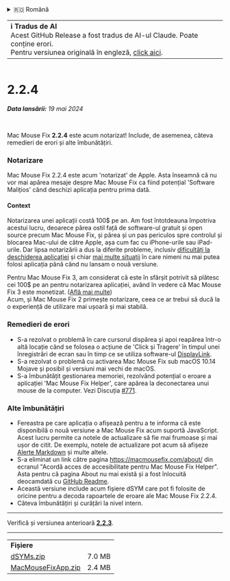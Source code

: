 <details>
<summary>🇷🇴 Română</summary>

[🇬🇧 English (GitHub Release)](https://github.com/noah-nuebling/mac-mouse-fix/releases/tag/2.2.4)\
[🇦🇩 Català](https://redirect.macmousefix.com/?target=mmf-release&tag=2.2.4&locale=ca)\
[🇩🇪 Deutsch](https://redirect.macmousefix.com/?target=mmf-release&tag=2.2.4&locale=de)\
[🇪🇸 Español](https://redirect.macmousefix.com/?target=mmf-release&tag=2.2.4&locale=es)\
[🇫🇷 Français](https://redirect.macmousefix.com/?target=mmf-release&tag=2.2.4&locale=fr)\
[🇮🇩 Indonesia](https://redirect.macmousefix.com/?target=mmf-release&tag=2.2.4&locale=id)\
[🇮🇹 Italiano](https://redirect.macmousefix.com/?target=mmf-release&tag=2.2.4&locale=it)\
[🇭🇺 Magyar](https://redirect.macmousefix.com/?target=mmf-release&tag=2.2.4&locale=hu)\
[🇳🇱 Nederlands](https://redirect.macmousefix.com/?target=mmf-release&tag=2.2.4&locale=nl)\
[🇵🇱 Polski](https://redirect.macmousefix.com/?target=mmf-release&tag=2.2.4&locale=pl)\
[🇧🇷 Português (Brasil)](https://redirect.macmousefix.com/?target=mmf-release&tag=2.2.4&locale=pt-BR)\
[🇵🇹 Português (Portugal)](https://redirect.macmousefix.com/?target=mmf-release&tag=2.2.4&locale=pt-PT)\
**🇷🇴 Română**\
[🇸🇪 Svenska](https://redirect.macmousefix.com/?target=mmf-release&tag=2.2.4&locale=sv)\
[🇻🇳 Tiếng Việt](https://redirect.macmousefix.com/?target=mmf-release&tag=2.2.4&locale=vi)\
[🇹🇷 Türkçe](https://redirect.macmousefix.com/?target=mmf-release&tag=2.2.4&locale=tr)\
[🇨🇿 Čeština](https://redirect.macmousefix.com/?target=mmf-release&tag=2.2.4&locale=cs)\
[🇬🇷 Ελληνικά](https://redirect.macmousefix.com/?target=mmf-release&tag=2.2.4&locale=el)\
[🇷🇺 Русский](https://redirect.macmousefix.com/?target=mmf-release&tag=2.2.4&locale=ru)\
[🇺🇦 Українська](https://redirect.macmousefix.com/?target=mmf-release&tag=2.2.4&locale=uk)\
[🇮🇱 עברית](https://redirect.macmousefix.com/?target=mmf-release&tag=2.2.4&locale=he)\
[🇸🇦 العربية](https://redirect.macmousefix.com/?target=mmf-release&tag=2.2.4&locale=ar)\
[🇮🇳 हिन्दी](https://redirect.macmousefix.com/?target=mmf-release&tag=2.2.4&locale=hi)\
[🇹🇭 ไทย](https://redirect.macmousefix.com/?target=mmf-release&tag=2.2.4&locale=th)\
[🇨🇳 中文 (简体)](https://redirect.macmousefix.com/?target=mmf-release&tag=2.2.4&locale=zh-Hans)\
[🇨🇳 中文 (繁體)](https://redirect.macmousefix.com/?target=mmf-release&tag=2.2.4&locale=zh-Hant)\
[🇭🇰 中文（香港)](https://redirect.macmousefix.com/?target=mmf-release&tag=2.2.4&locale=zh-HK)\
[🇯🇵 日本語](https://redirect.macmousefix.com/?target=mmf-release&tag=2.2.4&locale=ja)\
[🇰🇷 한국어](https://redirect.macmousefix.com/?target=mmf-release&tag=2.2.4&locale=ko)\
[Help translate Mac Mouse Fix to different languages!](https://github.com/noah-nuebling/mac-mouse-fix/discussions/731)
</details>
<table align=><td>
<b>ℹ️ Tradus de AI</b><br>
Acest GitHub Release a fost tradus de AI-ul Claude. Poate conține erori.<br>
Pentru versiunea originală în engleză, <a href="https://github.com/noah-nuebling/mac-mouse-fix/releases/tag/2.2.4">click aici</a>.
</td></table>

<table></table>

# 2.2.4
***Data lansării:** 19 mai 2024*

<br>

Mac Mouse Fix **2.2.4** este acum notarizat! Include, de asemenea, câteva remedieri de erori și alte îmbunătățiri.

### **Notarizare**

Mac Mouse Fix 2.2.4 este acum 'notarizat' de Apple. Asta înseamnă că nu vor mai apărea mesaje despre Mac Mouse Fix ca fiind potențial 'Software Malițios' când deschizi aplicația pentru prima dată.

#### Context

Notarizarea unei aplicații costă 100$ pe an. Am fost întotdeauna împotriva acestui lucru, deoarece părea ostil față de software-ul gratuit și open source precum Mac Mouse Fix, și părea și un pas periculos spre controlul și blocarea Mac-ului de către Apple, așa cum fac cu iPhone-urile sau iPad-urile. Dar lipsa notarizării a dus la diferite probleme, inclusiv [dificultăți la deschiderea aplicației](https://github.com/noah-nuebling/mac-mouse-fix/discussions/114) și chiar [mai multe situații](https://github.com/noah-nuebling/mac-mouse-fix/issues/95) în care nimeni nu mai putea folosi aplicația până când nu lansam o nouă versiune.

Pentru Mac Mouse Fix 3, am considerat că este în sfârșit potrivit să plătesc cei 100$ pe an pentru notarizarea aplicației, având în vedere că Mac Mouse Fix 3 este monetizat. ([Află mai multe](https://redirect.macmousefix.com/?target=mmf-release&tag=3.0.0&locale=ro)) \
Acum, și Mac Mouse Fix 2 primește notarizare, ceea ce ar trebui să ducă la o experiență de utilizare mai ușoară și mai stabilă.

### **Remedieri de erori**

- S-a rezolvat o problemă în care cursorul dispărea și apoi reapărea într-o altă locație când se folosea o acțiune de 'Click și Tragere' în timpul unei înregistrări de ecran sau în timp ce se utiliza software-ul [DisplayLink](https://www.synaptics.com/products/displaylink-graphics).
- S-a rezolvat o problemă cu activarea Mac Mouse Fix sub macOS 10.14 Mojave și posibil și versiuni mai vechi de macOS.
- S-a îmbunătățit gestionarea memoriei, rezolvând potențial o eroare a aplicației 'Mac Mouse Fix Helper', care apărea la deconectarea unui mouse de la computer. Vezi Discuția [#771](https://github.com/noah-nuebling/mac-mouse-fix/discussions/771).

### **Alte îmbunătățiri**

- Fereastra pe care aplicația o afișează pentru a te informa că este disponibilă o nouă versiune a Mac Mouse Fix acum suportă JavaScript. Acest lucru permite ca notele de actualizare să fie mai frumoase și mai ușor de citit. De exemplu, notele de actualizare pot acum să afișeze [Alerte Markdown](https://github.com/orgs/community/discussions/16925) și multe altele.
- S-a eliminat un link către pagina https://macmousefix.com/about/ din ecranul "Acordă acces de accesibilitate pentru Mac Mouse Fix Helper". Asta pentru că pagina About nu mai există și a fost înlocuită deocamdată cu [GitHub Readme](https://github.com/noah-nuebling/mac-mouse-fix).
- Această versiune include acum fișiere dSYM care pot fi folosite de oricine pentru a decoda rapoartele de eroare ale Mac Mouse Fix 2.2.4.
- Câteva îmbunătățiri și curățări la nivel intern.

---

Verifică și versiunea anterioară [**2.2.3**](https://redirect.macmousefix.com/?target=mmf-release&tag=2.2.3&locale=ro).

---

<table align="start">
<tr>
    <td colspan=2>
        <b>Fișiere</b>
    </td>
</tr>
<tr>
    <td><a href="https://github.com/noah-nuebling/mac-mouse-fix/releases/download/2.2.4/dSYMs.zip">dSYMs.zip</a></td>
    <td>7.0 MB</td>
</tr>
<tr>
    <td><a href="https://github.com/noah-nuebling/mac-mouse-fix/releases/download/2.2.4/MacMouseFixApp.zip">MacMouseFixApp.zip</a></td>
    <td>2.4 MB</td>
</tr>
</table>